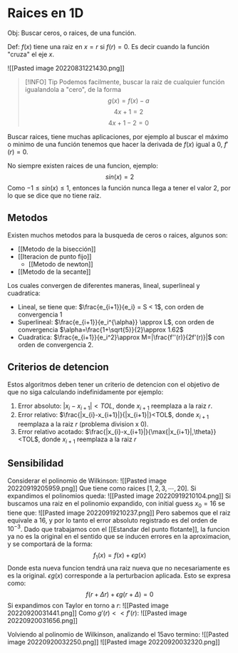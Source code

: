 # Raices en 1D

Obj:  Buscar ceros, o raices, de una función.

Def: $f(x)$ tiene una raiz en $x=r$ si $f(r) =0$.
Es decir cuando la función "cruza" el eje $x$.

![[Pasted image 20220831221430.png]]

>[!INFO] Tip
Podemos facilmente, buscar la raiz de cualquier función igualandola a "cero", de la forma $$g(x)=f(x)-a$$$$4x+1=2$$$$4x+1-2=0$$

Buscar raices, tiene muchas aplicaciones, por ejemplo al buscar el máximo o minimo de una función tenemos que hacer la derivada de $f(x)$ igual a 0, $f'(r)=0$.

No siempre existen raices de una funcion, ejemplo:
$$sin(x)=2$$
Como $-1 \leq sin(x) \leq 1$, entonces la función nunca llega a tener el valor 2, por lo que se dice que no tiene raiz.
## Metodos

Existen muchos metodos para la busqueda de ceros o raices, algunos son:
- [[Metodo de la bisección]]
- [[Iteracion de punto fijo]]
	- [[Metodo de newton]]
- [[Metodo de la secante]]

Los cuales convergen de diferentes maneras, lineal, superlineal y cuadratica:
- Lineal, se tiene que: $\frac{e_{i+1}}{e_i} = S < 1$, con orden de convergencia 1
- Superlineal: $\frac{e_{i+1}}{e_i^{\alpha}} \approx L$, con orden de convergencia $\alpha=\frac{1+\sqrt{5}}{2}\approx 1.62$
- Cuadratica: $\frac{e_{i+1}}{e_i^2}\approx M=|\frac{f''(r)}{2f'(r)}|$ con orden de convergencia 2.

## Criterios de detencion
Estos algoritmos deben tener un criterio de detencion con el objetivo de que no siga calculando indefinidamente por ejemplo:

1. Error absoluto: $|x_i-x_{i+1}| < TOL$, donde $x_{i+1}$ reemplaza a la raiz $r$.
2. Error relativo: $\frac{|x_{i}-x_{i+1}|}{|x_{i+1}|}<TOL$, donde $x_{i+1}$ reemplaza a la raiz $r$ (problema division x 0).
3. Error relativo acotado: $\frac{|x_{i}-x_{i+1}|}{\max{|x_{i+1}|,\theta}}<TOL$, donde $x_{i+1}$ reemplaza a la raiz $r$


## Sensibilidad
Considerar el polinomio de Wilkinson:
![[Pasted image 20220919205959.png]]
Que tiene como raices $[1,2,3,\cdots,20]$.
Si expandimos el polinomios queda:
![[Pasted image 20220919210104.png]]
Si buscamos una raiz en el polinomio expandido, con initial guess $x_0=16$ se tiene que:
![[Pasted image 20220919210237.png]]
Pero sabemos que el raiz equivale a $16$, y por lo tanto el error absoluto registrado es del orden de $10^{-3}$.
Dado que trabajamos con el [[Estandar del punto flotante]], la funcion ya no es la original en el sentido que se inducen errores en la aproximacion, y se comportará de la forma: $$f_1(x)=f(x)+\epsilon g(x)$$
Donde esta nueva funcion tendrá una raiz nueva que no necesariamente es  es la original. $\epsilon g(x)$ corresponde a la perturbacion aplicada.
Esto se expresa como:$$f(r+\Delta r)+\epsilon g(r+\Delta)=0$$
Si expandimos con Taylor en torno a $r$:
![[Pasted image 20220920031441.png]]
Como $g'(r)<<f'(r)$:
![[Pasted image 20220920031656.png]]

Volviendo al polinomio de Wilkinson, analizando el 15avo termino:
![[Pasted image 20220920032250.png]]
![[Pasted image 20220920032320.png]]

